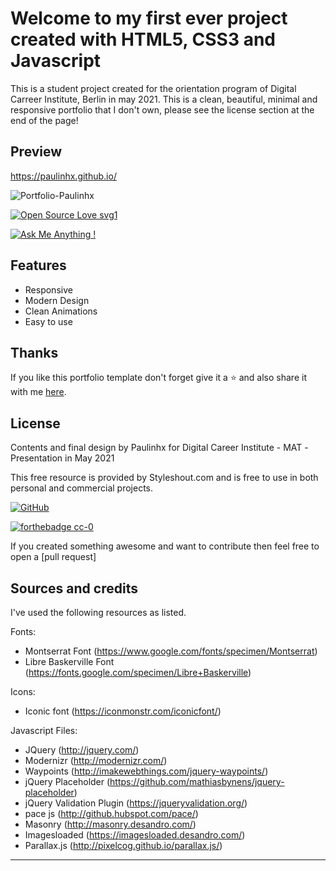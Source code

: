 
# Welcome to my first ever project created with HTML5, CSS3 and Javascript 

This is a student project created for the orientation program of Digital Carreer Institute, Berlin in may 2021.
This is a clean, beautiful, minimal and responsive portfolio that I don't own, please see the license section at the end of the page!

## Preview

https://paulinhx.github.io/


![Portfolio-Paulinhx](https://user-images.githubusercontent.com/90310689/174113743-f8d65ced-0cbd-4092-8b01-f0f94ad80bb1.png)

[![Open Source Love svg1](https://badges.frapsoft.com/os/v1/open-source.svg?v=103)](https://github.com/ellerbrock/open-source-badges/)

[![Ask Me Anything !](https://img.shields.io/badge/Ask%20me-anything-1abc9c.svg)](https://GitHub.com/Paulinhx)


## Features
- Responsive
- Modern Design
- Clean Animations
- Easy to use


## Thanks
If you like this portfolio template don't forget give it a ⭐ and also share it with me [here](mailto:paul@hylematiere.com).


## License

Contents and final design by Paulinhx for Digital Career Institute - MAT -Presentation in May 2021

This free resource is provided by Styleshout.com and is free to use in 
both personal and commercial projects.

[![GitHub](https://img.shields.io/badge/--181717?logo=github&logoColor=ffffff)](https://github.com/)

[![forthebadge cc-0](http://ForTheBadge.com/images/badges/cc-0.svg)](http://ForTheBadge.com)


If you created something awesome and want to contribute then feel free to open a [pull request]

## Sources and credits

I've used the following resources as listed.

Fonts:
 - Montserrat Font (https://www.google.com/fonts/specimen/Montserrat)
 - Libre Baskerville Font (https://fonts.google.com/specimen/Libre+Baskerville) 

Icons:
 - Iconic font (https://iconmonstr.com/iconicfont/)
 
Javascript Files:

 - JQuery (http://jquery.com/)
 - Modernizr (http://modernizr.com/)
 - Waypoints (http://imakewebthings.com/jquery-waypoints/)
 - jQuery Placeholder (https://github.com/mathiasbynens/jquery-placeholder)
 - jQuery Validation Plugin (https://jqueryvalidation.org/)
 - pace js (http://github.hubspot.com/pace/)
 - Masonry (http://masonry.desandro.com/)
 - Imagesloaded (https://imagesloaded.desandro.com/)
 - Parallax.js (http://pixelcog.github.io/parallax.js/)




-------------------------------------------------------------------------------------------------------




